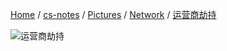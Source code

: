 [Home](https://mengxianbin.github.io) /
[cs-notes](https://mengxianbin.github.io/cs-notes/site) /
[Pictures](https://mengxianbin.github.io/cs-notes/site/Pictures) /
[Network](https://mengxianbin.github.io/cs-notes/site/Pictures/Network) /
[运营商劫持](https://mengxianbin.github.io/cs-notes/site/Pictures/Network/%E8%BF%90%E8%90%A5%E5%95%86%E5%8A%AB%E6%8C%81)

![运营商劫持](https://mengxianbin.github.io/cs-notes/./Pictures/Network/%E8%BF%90%E8%90%A5%E5%95%86%E5%8A%AB%E6%8C%81.png)